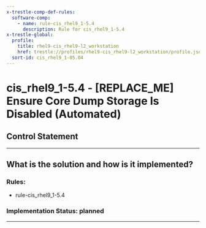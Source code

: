 ```yaml
---
x-trestle-comp-def-rules:
  software-comp:
    - name: rule-cis_rhel9_1-5.4
      description: Rule for cis_rhel9_1-5.4
x-trestle-global:
  profile:
    title: rhel9-cis_rhel9-l2_workstation
    href: trestle://profiles/rhel9-cis_rhel9-l2_workstation/profile.json
  sort-id: cis_rhel9_1-05.04
---
```


# cis_rhel9_1-5.4 - \[REPLACE_ME\] Ensure Core Dump Storage Is Disabled (Automated)

## Control Statement

______________________________________________________________________

## What is the solution and how is it implemented?

<!-- For implementation status enter one of: implemented, partial, planned, alternative, not-applicable -->

<!-- Note that the list of rules under ### Rules: is read-only and changes will not be captured after assembly to JSON -->

<!-- Add control implementation description here for control: cis_rhel9_1-5.4 -->

### Rules:

  - rule-cis_rhel9_1-5.4

### Implementation Status: planned

______________________________________________________________________

